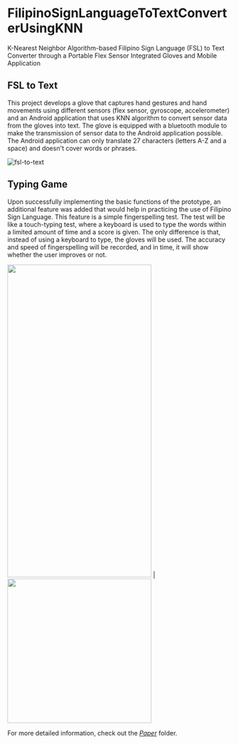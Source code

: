 # FilipinoSignLanguageToTextConverterUsingKNN
K-Nearest Neighbor Algorithm-based Filipino Sign Language (FSL) to Text Converter through a Portable Flex Sensor Integrated Gloves and Mobile Application

## FSL to Text 
This project develops a glove that captures hand gestures and hand movements using different sensors (flex sensor, gyroscope, accelerometer) and an Android application that uses KNN algorithm to convert sensor data from the gloves into text. The glove is equipped with a bluetooth module to make the transmission of sensor data to the Android application possible. The Android application can only translate 27 characters (letters A-Z and a space) and doesn't cover words or phrases.

![fsl-to-text](https://drive.google.com/uc?export=view&id=1JuUvFpgosPHrXR9oXwamkt5UbH66NYYt)

## Typing Game
Upon successfully implementing the basic functions of the prototype, an additional feature was added that would help in practicing the use of Filipino Sign Language. This feature is a simple fingerspelling test. The test will be like a touch-typing test, where a keyboard is used to type the words within a limited amount of time and a score is given. The only difference is that, instead of using a keyboard to type, the gloves will be used. The accuracy and speed of fingerspelling will be recorded, and in time, it will show whether the user improves or not.

<img src="https://drive.google.com/uc?export=view&id=1cjByZlytUxK06cdIB4rYw1jHOXWq2eEK" width="324" height="702"/> | <img src="https://drive.google.com/uc?export=view&id=1cg8Tmr0L00VWmH1tMVTmJ2UI2xovaHaM" width="324" height=auto/> 

For more detailed information, check out the [_*Paper*_](https://github.com/jvgcalites/FilipinoSignLanguageToTextConverterUsingKNN/tree/master/Paper) folder.